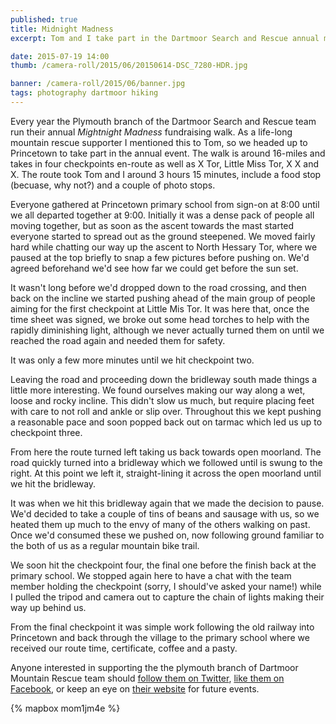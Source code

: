 ```yaml
---
published: true
title: Midnight Madness
excerpt: Tom and I take part in the Dartmoor Search and Rescue annual midnight madness fundraising walk.

date: 2015-07-19 14:00
thumb: /camera-roll/2015/06/20150614-DSC_7280-HDR.jpg

banner: /camera-roll/2015/06/banner.jpg
tags: photography dartmoor hiking
---
```


Every year the Plymouth branch of the Dartmoor Search and Rescue team run their annual *Mightnight Madness* fundraising walk. As a life-long mountain rescue supporter I mentioned this to Tom, so we headed up to Princetown to take part in the annual event. The walk is around 16-miles and takes in four checkpoints en-route as well as X Tor, Little Miss Tor, X X and X. The route took Tom and I around 3 hours 15 minutes, include a food stop (becuase, why not?) and a couple of photo stops.

Everyone gathered at Princetown primary school from sign-on at 8:00 until we all departed together at 9:00. Initially it was a dense pack of people all moving together, but as soon as the ascent towards the mast started everyone started to spread out as the ground steepened. We moved fairly hard while chatting our way up the ascent to North Hessary Tor, where we paused at the top briefly to snap a few pictures before pushing on. We'd agreed beforehand we'd see how far we could get before the sun set.

It wasn't long before we'd dropped down to the road crossing, and then back on the incline we started pushing ahead of the main group of people aiming for the first checkpoint at Little Mis Tor. It was here that, once the time sheet was signed, we broke out some head torches to help with the rapidly diminishing light, although we never actually turned them on until we reached the road again and needed them for safety.

It was only a few more minutes until we hit checkpoint two.

Leaving the road and proceeding down the bridleway south made things a little more interesting. We found ourselves making our way along a wet, loose and rocky incline. This didn't slow us much, but require placing feet with care to not roll and ankle or slip over. Throughout this we kept pushing a reasonable pace and soon popped back out on tarmac which led us up to checkpoint three.

From here the route turned left taking us back towards open moorland. The road quickly turned into a bridleway which we followed until is swung to the right. At this point we left it, straight-lining it across the open moorland until we hit the bridleway.

It was when we hit this bridleway again that we made the decision to pause. We'd decided to take a couple of tins of beans and sausage with us, so we heated them up much to the envy of many of the others walking on past. Once we'd consumed these we pushed on, now following ground familiar to the both of us as a regular mountain bike trail.

We soon hit the checkpoint four, the final one before the finish back at the primary school. We stopped again here to have a chat with the team member holding the checkpoint (sorry, I should've asked your name!) while I pulled the tripod and camera out to capture the chain of lights making their way up behind us.

From the final checkpoint it was simple work following the old railway into Princetown and back through the village to the primary school where we received our route time, certificate, coffee and a pasty.

Anyone interested in supporting the the plymouth branch of Dartmoor Mountain Rescue team should [follow them on Twitter][dsrt_tw], [like them on Facebook][dsrt_fb], or keep an eye on [their website][dsrt_wb] for future events.

{% mapbox mom1jm4e %}


[dsrt_fb]: https://www.facebook.com/DSRTPlymouth "Dartmoor Search and Rescue Plymouth on Facebook"
[dsrt_tw]: https://twitter.com/dsrtplymouth "Dartmoor Search and Rescue Plymouth on Twitter"
[dsrt_wb]: http://www.dartmoorsartplymouth.org.uk "Dartmoor Search and Rescue Plymouth"
